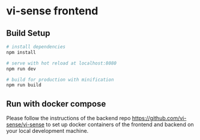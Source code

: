 # vi-sense frontend

## Build Setup

``` bash
# install dependencies
npm install

# serve with hot reload at localhost:8080
npm run dev

# build for production with minification
npm run build
```

## Run with docker compose 

Please follow the instructions of the backend repo https://github.com/vi-sense/vi-sense to set up docker containers of the frontend and backend on your local development machine.
